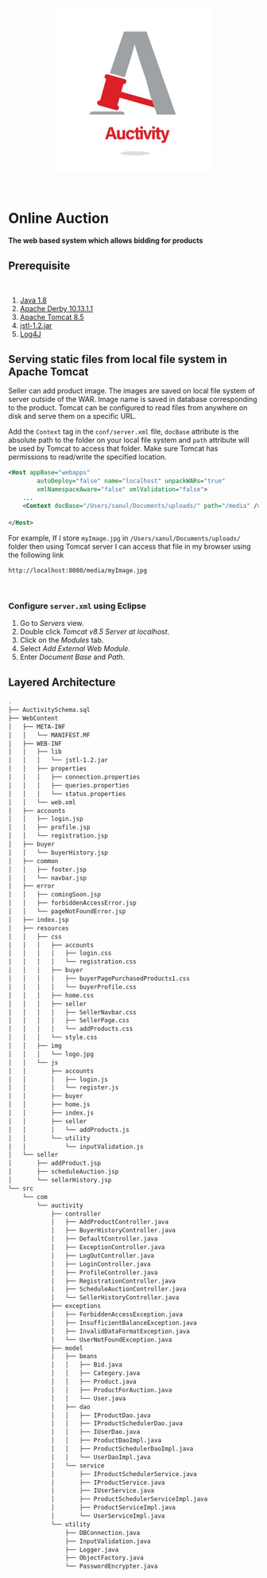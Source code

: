 <p align="center">
<img style="padding:4px" src="/screenshots/logo.jpg" width="320"/>
</p>
<br/>

# Online Auction
#### The web based system which allows bidding for products

## Prerequisite 
<br/>

1. [Java 1.8](https://www.oracle.com/in/java/technologies/javase/javase-jdk8-downloads.html)
2. [Apache Derby 10.13.1.1](https://db.apache.org/derby/releases/release-10.13.1.1.html)
3. [Apache Tomcat 8.5](https://tomcat.apache.org/download-80.cgi)
4. [jstl-1.2.jar](https://mvnrepository.com/artifact/javax.servlet/jstl/1.2)
5. [Log4J](https://logging.apache.org/log4j/1.2/download.html)

## Serving static files from local file system in Apache Tomcat
Seller can add product image. The images are saved on local file system of server outside of the WAR. Image name is saved in database corresponding to the product. Tomcat can be configured to read files from anywhere on disk and serve them on a specific URL.

Add the ```Context``` tag in the ```conf/server.xml``` file, ```docBase``` attribute is the absolute path to the folder on your local file system and ```path``` attribute will be used by Tomcat to access that folder. Make sure Tomcat has permissions to read/write the specified location.

``` xml
<Host appBase="webapps"
        autoDeploy="false" name="localhost" unpackWARs="true"
        xmlNamespaceAware="false" xmlValidation="false">
    ...
    <Context docBase="/Users/sanul/Documents/uploads/" path="/media" />

</Host>
```

For example, If I store ```myImage.jpg``` in ```/Users/sanul/Documents/uploads/``` folder then using Tomcat server I can access that file in my browser using the following link

``` 
http://localhost:8080/media/myImage.jpg
```
<br/>

### Configure ```server.xml``` using Eclipse
1. Go to *Servers* view.
2. Double click *Tomcat v8.5 Server at localhost*.
3. Click on the *Modules* tab.
4. Select *Add External Web Module*.
5. Enter *Document Base* and *Path*.


## Layered Architecture

```bash
.
├── AuctivitySchema.sql
├── WebContent
│   ├── META-INF
│   │   └── MANIFEST.MF
│   ├── WEB-INF
│   │   ├── lib
│   │   │   └── jstl-1.2.jar
│   │   ├── properties
│   │   │   ├── connection.properties
│   │   │   ├── queries.properties
│   │   │   └── status.properties
│   │   └── web.xml
│   ├── accounts
│   │   ├── login.jsp
│   │   ├── profile.jsp
│   │   └── registration.jsp
│   ├── buyer
│   │   └── buyerHistory.jsp
│   ├── common
│   │   ├── footer.jsp
│   │   └── navbar.jsp
│   ├── error
│   │   ├── comingSoon.jsp
│   │   ├── forbiddenAccessError.jsp
│   │   └── pageNotFoundError.jsp
│   ├── index.jsp
│   ├── resources
│   │   ├── css
│   │   │   ├── accounts
│   │   │   │   ├── login.css
│   │   │   │   └── registration.css
│   │   │   ├── buyer
│   │   │   │   ├── buyerPagePurchasedProducts1.css
│   │   │   │   └── buyerProfile.css
│   │   │   ├── home.css
│   │   │   ├── seller
│   │   │   │   ├── SellerNavbar.css
│   │   │   │   ├── SellerPage.css
│   │   │   │   └── addProducts.css
│   │   │   └── style.css
│   │   ├── img
│   │   │   └── logo.jpg
│   │   └── js
│   │       ├── accounts
│   │       │   ├── login.js
│   │       │   └── register.js
│   │       ├── buyer
│   │       ├── home.js
│   │       ├── index.js
│   │       ├── seller
│   │       │   └── addProducts.js
│   │       └── utility
│   │           └── inputValidation.js
│   └── seller
│       ├── addProduct.jsp
│       ├── scheduleAuction.jsp
│       └── sellerHistory.jsp
└── src
    └── com
        └── auctivity
            ├── controller
            │   ├── AddProductController.java
            │   ├── BuyerHistoryController.java
            │   ├── DefaultController.java
            │   ├── ExceptionController.java
            │   ├── LogOutController.java
            │   ├── LoginController.java
            │   ├── ProfileController.java
            │   ├── RegistrationController.java
            │   ├── ScheduleAuctionController.java
            │   └── SellerHistoryController.java
            ├── exceptions
            │   ├── ForbiddenAccessException.java
            │   ├── InsufficientBalanceException.java
            │   ├── InvalidDataFormatException.java
            │   └── UserNotFoundException.java
            ├── model
            │   ├── beans
            │   │   ├── Bid.java
            │   │   ├── Category.java
            │   │   ├── Product.java
            │   │   ├── ProductForAuction.java
            │   │   └── User.java
            │   ├── dao
            │   │   ├── IProductDao.java
            │   │   ├── IProductSchedulerDao.java
            │   │   ├── IUserDao.java
            │   │   ├── ProductDaoImpl.java
            │   │   ├── ProductSchedulerDaoImpl.java
            │   │   └── UserDaoImpl.java
            │   └── service
            │       ├── IProductSchedulerService.java
            │       ├── IProductService.java
            │       ├── IUserService.java
            │       ├── ProductSchedulerServiceImpl.java
            │       ├── ProductServiceImpl.java
            │       └── UserServiceImpl.java
            └── utility
                ├── DBConnection.java
                ├── InputValidation.java
                ├── Logger.java
                ├── ObjectFactory.java
                └── PasswordEncrypter.java
```
